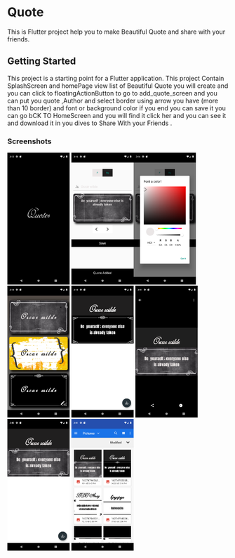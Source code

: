 # Quote

This is Flutter project help you to make Beautiful Quote and share with your friends.

## Getting Started

This project is a starting point for a Flutter application.
This project Contain SplashScreen and homePage view list of Beautiful Quote you will create and you can 
 click to floatingActionButton to go to add_quote_screen and you can put you quote ,Author and 
 select border using arrow you have (more than 10 border)  and font or background color if you end you can save it
 you can go bCK TO HomeScreen and you will find it click her and you can see it and download it in you dives to Share
  With your Friends .

### Screenshots


<img src="screenshots/ss1.png" height="300em" /> <img src="screenshots/ss2.png" height="300em" /><img src="screenshots/ss3.png" height="300em" />
  <img src="screenshots/ss4.png" height="300em" /> <img src="screenshots/ss5.png" height="300em" />  <img src="screenshots/ss6.png" height="300em" />
   <img src="screenshots/ss7.png" height="300em" />  <img src="screenshots/ss8.png" height="300em" /> 
